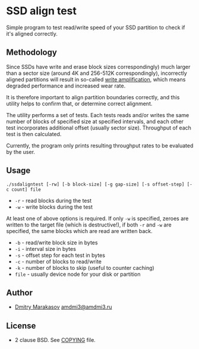 # SSD align test

Simple program to test read/write speed of your SSD partition to
check if it's aligned correctly.

## Methodology

Since SSDs have write and erase block sizes correspondingly) much
larger than a sector size (around 4K and 256-512K correspondingly),
incorrectly aligned partitions will result in so-called [write
amplification](https://en.wikipedia.org/wiki/Write_amplification),
which means degraded performance and increased wear rate.

It is therefore important to align partition boundaries correctly,
and this utility helps to confirm that, or determine correct
alignment.

The utility performs a set of tests. Each tests reads and/or writes
the same number of blocks of specified size at specified intervals,
and each other test incorporates additional offset (usually sector
size). Throughput of each test is then calculated.

Currently, the program only prints resulting throughput rates to
be evaluated by the user.

## Usage
```
./ssdaligntest [-rw] [-b block-size] [-g gap-size] [-s offset-step] [-c count] file
```

* ```-r``` - read blocks during the test
* ```-w``` - write blocks during the test

At least one of above options is required. If only ```-w``` is
specified, zeroes are written to the target file (which is
destructive!), if both ```-r``` and ```-w``` are specified, the
same blocks which are read are written back.

* ```-b``` - read/write block size in bytes
* ```-i``` - interval size in bytes
* ```-s``` - offset step for each test in bytes
* ```-c``` - number of blocks to read/write
* ```-k``` - number of blocks to skip (useful to counter caching)
* ```file``` - usually device node for your disk or partition

## Author ##

* [Dmitry Marakasov](https://github.com/AMDmi3) <amdmi3@amdmi3.ru>

## License ##

* 2 clause BSD. See [COPYING](COPYING) file.
